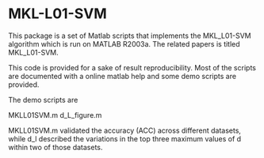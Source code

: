 # MKL-L01-SVM
This package is a set of Matlab scripts that implements the MKL_L01-SVM algorithm which is run on MATLAB R2003a. The related papers is titled MKL_L01-SVM.

This code is provided for a sake of result reproducibility. Most of the scripts are documented with a online matlab help and some demo scripts are provided.

The demo scripts are

   MKLL01SVM.m
   d_L_figure.m


MKLL01SVM.m  validated the accuracy (ACC) across different datasets, while d_l described the variations in the top three maximum values of d within two of those datasets.
